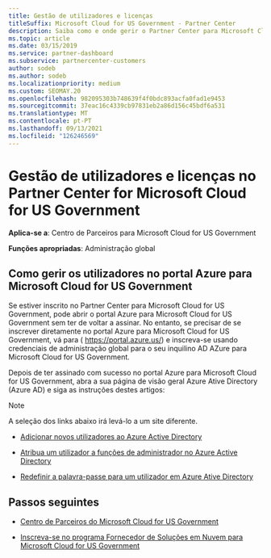 ```yaml
---
title: Gestão de utilizadores e licenças
titleSuffix: Microsoft Cloud for US Government - Partner Center
description: Saiba como e onde gerir o Partner Center para Microsoft Cloud for US Government parceiros, clientes e licenças, bem como resets de senha.
ms.topic: article
ms.date: 03/15/2019
ms.service: partner-dashboard
ms.subservice: partnercenter-customers
author: sodeb
ms.author: sodeb
ms.localizationpriority: medium
ms.custom: SEOMAY.20
ms.openlocfilehash: 982095303b748639f4f0bdc893acfa0fad1e9453
ms.sourcegitcommit: 37eac16c4339cb97831eb2a86d156c45bdf6a531
ms.translationtype: MT
ms.contentlocale: pt-PT
ms.lasthandoff: 09/13/2021
ms.locfileid: "126246569"
---
```

# <a name="user-and-license-management-in-partner-center-for-microsoft-cloud-for-us-government"></a>Gestão de utilizadores e licenças no Partner Center for Microsoft Cloud for US Government

**Aplica-se a**: Centro de Parceiros para Microsoft Cloud for US Government

**Funções apropriadas**: Administração global

## <a name="how-to-manage-users-in-the-azure-portal-for-microsoft-cloud-for-us-government"></a>Como gerir os utilizadores no portal Azure para Microsoft Cloud for US Government

Se estiver inscrito no Partner Center para Microsoft Cloud for US Government, pode abrir o portal Azure para Microsoft Cloud for US Government sem ter de voltar a assinar. No entanto, se precisar de se inscrever diretamente no portal Azure para Microsoft Cloud for US Government, vá para ( https://portal.azure.us/) e inscreva-se usando credenciais de administração global para o seu inquilino AD AZure para Microsoft Cloud for US Government.

Depois de ter assinado com sucesso no portal Azure para Microsoft Cloud for US Government, abra a sua página de visão geral Azure Ative Directory (Azure AD) e siga as instruções destes artigos:

> [!NOTE]  
> A seleção dos links abaixo irá levá-lo a um site diferente. 

- [Adicionar novos utilizadores ao Azure Active Directory](/azure/active-directory/active-directory-users-create-azure-portal)

- [Atribua um utilizador a funções de administrador no Azure Active Directory](/azure/active-directory/active-directory-users-assign-role-azure-portal)

- [Redefinir a palavra-passe para um utilizador em Azure Ative Directory](/azure/active-directory/active-directory-users-reset-password-azure-portal)

## <a name="next-steps"></a>Passos seguintes

- [Centro de Parceiros do Microsoft Cloud for US Government](partner-center-for-microsoft-us-govt-cloud.md)

- [Inscreva-se no programa Fornecedor de Soluções em Nuvem para Microsoft Cloud for US Government](enroll-in-csp-for-microsoft-us-govt-cloud.md)